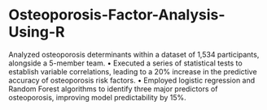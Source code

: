 # Osteoporosis-Factor-Analysis-Using-R
Analyzed osteoporosis determinants within a dataset of 1,534 participants, alongside a 5-member team.
• Executed a series of statistical tests to establish variable correlations, leading to a 20% increase in the predictive accuracy of
osteoporosis risk factors.
• Employed logistic regression and Random Forest algorithms to identify three major predictors of osteoporosis, improving
model predictability by 15%.
